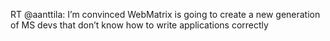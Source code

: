 <!--
id: 788290611
link: http://kevinisom.info/post/788290611/rt-aanttila-im-convinced-webmatrix-is-going-to
slug: rt-aanttila-im-convinced-webmatrix-is-going-to
date: Fri Jul 09 2010 17:38:16 GMT+1200 (NZST)
raw: {"blog_name":"kevinisom","id":788290611,"post_url":"http://kevinisom.info/post/788290611/rt-aanttila-im-convinced-webmatrix-is-going-to","slug":"rt-aanttila-im-convinced-webmatrix-is-going-to","type":"text","date":"2010-07-09 05:38:16 GMT","timestamp":1278653896,"state":"published","format":"html","reblog_key":"XfL99xGp","tags":[],"short_url":"http://tmblr.co/Zw68Yyk-5mp","highlighted":[],"feed_item":"http://twitter.com/kev_nz/statuses/18087294517","from_feed_id":"650289","note_count":0,"title":null,"body":"<p>RT @aanttila: I&#8217;m convinced WebMatrix is going to create a new generation of MS devs that don&#8217;t know how to write applications correctly</p>"}
publish: 2010-07-09
tags: 
title: null
-->


RT @aanttila: I’m convinced WebMatrix is going to create a new
generation of MS devs that don’t know how to write applications
correctly


